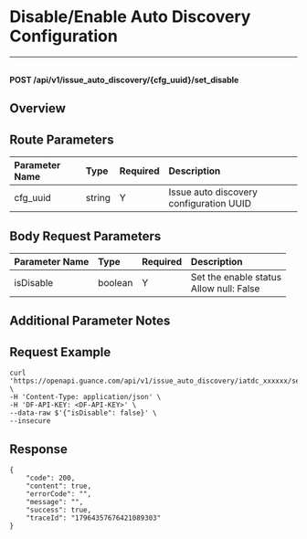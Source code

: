 # Disable/Enable Auto Discovery Configuration

---

<br />**POST /api/v1/issue_auto_discovery/\{cfg_uuid\}/set_disable**

## Overview




## Route Parameters

| Parameter Name | Type   | Required | Description                        |
|:--------------|:-------|:--------|:----------------------------------|
| cfg_uuid      | string | Y       | Issue auto discovery configuration UUID<br> |


## Body Request Parameters

| Parameter Name | Type      | Required | Description                                |
|:--------------|:---------|:--------|:------------------------------------------|
| isDisable     | boolean  | Y       | Set the enable status<br>Allow null: False <br> |

## Additional Parameter Notes





## Request Example
```shell
curl 'https://openapi.guance.com/api/v1/issue_auto_discovery/iatdc_xxxxxx/set_disable' \
-H 'Content-Type: application/json' \
-H 'DF-API-KEY: <DF-API-KEY>' \
--data-raw $'{"isDisable": false}' \
--insecure
```




## Response
```shell
{
    "code": 200,
    "content": true,
    "errorCode": "",
    "message": "",
    "success": true,
    "traceId": "17964357676421089303"
} 
```